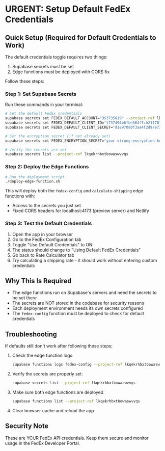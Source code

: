 # URGENT: Setup Default FedEx Credentials

## Quick Setup (Required for Default Credentials to Work)

The default credentials toggle requires two things:
1. Supabase secrets must be set
2. Edge functions must be deployed with CORS fix

Follow these steps:

### Step 1: Set Supabase Secrets

Run these commands in your terminal:

```bash
# Set the default FedEx credentials
supabase secrets set FEDEX_DEFAULT_ACCOUNT="393735619" --project-ref lkqekrhbxtbowaswvvqs
supabase secrets set FEDEX_DEFAULT_CLIENT_ID="l737494b6fbe364f7cb21170155fb98f3a" --project-ref lkqekrhbxtbowaswvvqs
supabase secrets set FEDEX_DEFAULT_CLIENT_SECRET="d1e97080f3aa4f2d97e73593d6bff2c6" --project-ref lkqekrhbxtbowaswvvqs

# Set the encryption secret (if not already set)
supabase secrets set FEDEX_ENCRYPTION_SECRET="your-strong-encryption-key-here" --project-ref lkqekrhbxtbowaswvvqs

# Verify the secrets are set
supabase secrets list --project-ref lkqekrhbxtbowaswvvqs
```

### Step 2: Deploy the Edge Functions

```bash
# Run the deployment script
./deploy-edge-function.sh
```

This will deploy both the `fedex-config` and `calculate-shipping` edge functions with:
- Access to the secrets you just set
- Fixed CORS headers for localhost:4173 (preview server) and Netlify

### Step 3: Test the Default Credentials

1. Open the app in your browser
2. Go to the FedEx Configuration tab
3. Toggle "Use Default Credentials" to ON
4. The status should change to "Using Default FedEx Credentials"
5. Go back to Rate Calculator tab
6. Try calculating a shipping rate - it should work without entering custom credentials

## Why This Is Required

- The edge functions run on Supabase's servers and need the secrets to be set there
- The secrets are NOT stored in the codebase for security reasons
- Each deployment environment needs its own secrets configured
- The `fedex-config` function must be deployed to check for default credentials

## Troubleshooting

If defaults still don't work after following these steps:

1. Check the edge function logs:
   ```bash
   supabase functions logs fedex-config --project-ref lkqekrhbxtbowaswvvqs
   ```

2. Verify the secrets are properly set:
   ```bash
   supabase secrets list --project-ref lkqekrhbxtbowaswvvqs
   ```

3. Make sure both edge functions are deployed:
   ```bash
   supabase functions list --project-ref lkqekrhbxtbowaswvvqs
   ```

4. Clear browser cache and reload the app

## Security Note

These are YOUR FedEx API credentials. Keep them secure and monitor usage in the FedEx Developer Portal.